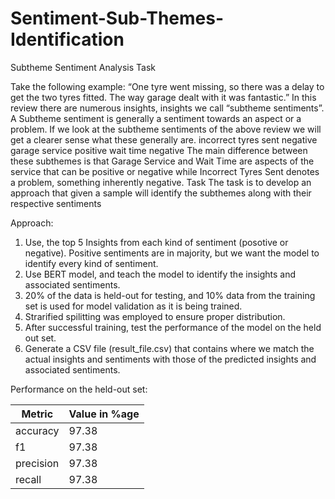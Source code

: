 # Sentiment-Sub-Themes-Identification
Subtheme Sentiment Analysis Task


Take the following example:
“One tyre went missing, so there was a delay to get the two tyres fitted. The way garage dealt
with it was fantastic.”
In this review there are numerous insights, insights we call “subtheme sentiments”. A Subtheme
sentiment is generally a sentiment towards an aspect or a problem.
If we look at the subtheme sentiments of the above review we will get a clearer sense what these
generally are.
incorrect tyres sent negative garage service positive wait time negative
The main difference between these subthemes is that Garage Service and Wait Time are aspects
of the service that can be positive or negative while
Incorrect Tyres Sent denotes a problem, something inherently negative.
Task
The task is to develop an approach that given a sample will identify the subthemes along with
their respective sentiments

Approach:

1. Use, the top 5 Insights from each kind of sentiment (posotive or negative). Positive sentiments are in majority, but we want the model to identify every kind of sentiment.
2. Use BERT model, and teach the model to identify the insights and associated sentiments.
3. 20% of the data is held-out for testing, and 10% data from the training set is used for model validation as it is being trained.
4. Strarified spilitting was employed to ensure proper distribution.
5. After successful training, test the performance of the model on the held out set.
6. Generate a CSV file (result_file.csv) that contains where we match the actual insights and sentiments with those of the predicted insights and associated sentiments.

Performance on the held-out set:

| Metric    | Value in %age |
|-----------|---------------|
| accuracy  | 97.38         |
| f1        | 97.38         |
| precision | 97.38         |
| recall    | 97.38         |


    
